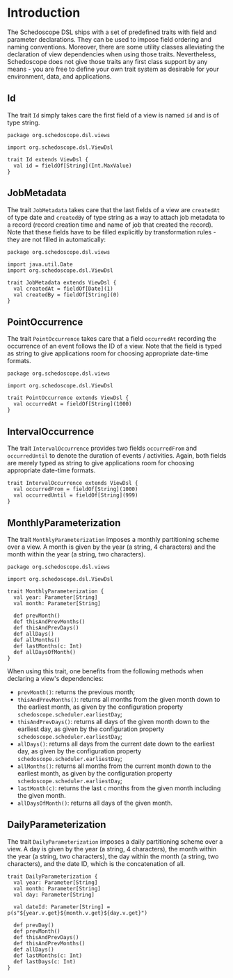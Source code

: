 # Introduction

The Schedoscope DSL ships with a set of predefined traits with field and parameter declarations. They can be used to impose field ordering and naming conventions. Moreover, there are some utility classes alleviating the declaration of view dependencies when using those traits. Nevertheless, Schedoscope does not give those traits any first class support by any means - you are free to define your own trait system as desirable for your environment, data, and applications.

## Id

The trait `Id` simply takes care the first field of a view is named `id` and is of type string.

    package org.schedoscope.dsl.views

    import org.schedoscope.dsl.ViewDsl

    trait Id extends ViewDsl {
      val id = fieldOf[String](Int.MaxValue)
    }

## JobMetadata

The trait `JobMetadata` takes care that the last fields of a view are `createdAt` of type date and `createdBy` of type string as a way to attach job metadata to a record (record creation time and name of job that created the record). Note that these fields have to be filled explicitly by transformation rules - they are not filled in automatically:

    package org.schedoscope.dsl.views

    import java.util.Date
    import org.schedoscope.dsl.ViewDsl

    trait JobMetadata extends ViewDsl {
      val createdAt = fieldOf[Date](1)
      val createdBy = fieldOf[String](0)
    }

## PointOccurrence

The trait `PointOccurrence` takes care that a field `occurredAt` recording the occurrence of an event follows the ID of a view. Note that the field is typed as string to give applications room for choosing appropriate date-time formats.

    package org.schedoscope.dsl.views

    import org.schedoscope.dsl.ViewDsl

    trait PointOccurrence extends ViewDsl {
      val occurredAt = fieldOf[String](1000)
    }

## IntervalOccurrence

The trait `IntervalOccurrence` provides two fields `occurredFrom` and `occurredUntil` to denote the duration of events / activities. Again, both fields are merely typed as string to give applications room for choosing appropriate date-time formats.

    trait IntervalOccurrence extends ViewDsl {
      val occurredFrom = fieldOf[String](1000)
      val occurredUntil = fieldOf[String](999)
    }


## MonthlyParameterization

The trait `MonthlyParameterization` imposes a monthly partitioning scheme over a view. A month is given by the year (a string, 4 characters) and the month within the year (a string, two characters).

    package org.schedoscope.dsl.views

    import org.schedoscope.dsl.ViewDsl

    trait MonthlyParameterization {
      val year: Parameter[String]
      val month: Parameter[String]

      def prevMonth()
      def thisAndPrevMonths()
      def thisAndPrevDays()
      def allDays()
      def allMonths()
      def lastMonths(c: Int)
      def allDaysOfMonth()
    }

When using this trait, one benefits from the following methods when declaring a view's dependencies:

* `prevMonth()`: returns the previous month;
* `thisAndPrevMonths()`: returns all months from the given month down to the earliest month, as given by the configuration property `schedoscope.scheduler.earliestDay`;
* `thisAndPrevDays()`: returns all days of the given month down to the earliest day, as given by the configuration property `schedoscope.scheduler.earliestDay`;
* `allDays()`: returns all days from the current date down to the earliest day, as given by the configuration property `schedoscope.scheduler.earliestDay`;
* `allMonths()`: returns all months from the current month down to the earliest month, as given by the configuration property `schedoscope.scheduler.earliestDay`;
* `lastMonth(c)`: returns the last `c` months from the given month including the given month.
* `allDaysOfMonth()`: returns all days of the given month.

## DailyParameterization

The trait `DailyParameterization` imposes a daily partitioning scheme over a view. A day is given by the year (a string, 4 characters), the month within the year (a string, two characters), the day within the month (a string, two characters), and the date ID, which is the concatenation of all.

    trait DailyParameterization {
      val year: Parameter[String]
      val month: Parameter[String]
      val day: Parameter[String]

      val dateId: Parameter[String] = p(s"${year.v.get}${month.v.get}${day.v.get}")

      def prevDay()
      def prevMonth()
      def thisAndPrevDays()
      def thisAndPrevMonths()
      def allDays()
      def lastMonths(c: Int)
      def lastDays(c: Int)
    }